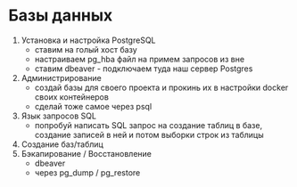 # Базы данных
1. Установка и настройка PostgreSQL 
   - ставим на голый хост базу 
   - настраиваем pg_hba файл на примем запросов из вне
   - ставим dbeaver - подключаем туда наш сервер Postgres
2. Администрирование 
   - создай базы для своего проекта и прокинь их в настройки docker своих контейнеров 
   - сделай тоже самое через psql
3. Язык запросов SQL 
   - попробуй написать SQL запрос на создание таблиц в базе, создание записей в ней и потом выборки строк из таблицы
4. Cоздание баз/таблиц
5. Бэкапирование / Восстановление 
   - dbeaver
   - через pg_dump / pg_restore